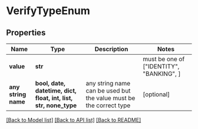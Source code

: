 # VerifyTypeEnum


## Properties
Name | Type | Description | Notes
------------ | ------------- | ------------- | -------------
**value** | **str** |  |  must be one of ["IDENTITY", "BANKING", ]
**any string name** | **bool, date, datetime, dict, float, int, list, str, none_type** | any string name can be used but the value must be the correct type | [optional]

[[Back to Model list]](../README.md#documentation-for-models) [[Back to API list]](../README.md#documentation-for-api-endpoints) [[Back to README]](../README.md)


